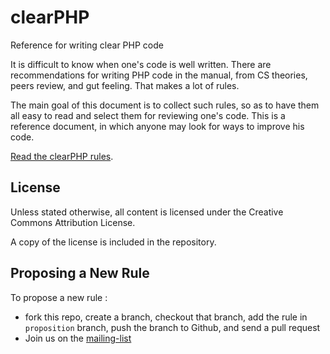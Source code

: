 clearPHP
========

Reference for writing clear PHP code 

It is difficult to know when one's code is well written. There are recommendations for writing PHP code in the manual, from CS theories, peers review, and gut feeling. That makes a lot of rules. 

The main goal of this document is to collect such rules, so as to have them all easy to read and select them for reviewing one's code. This is a reference document, in which anyone may look for ways to improve his code. 

<a href="rules/README.md">Read the clearPHP rules</a>.

License
------------------------------------

Unless stated otherwise, all content is licensed under the Creative Commons Attribution License.

A copy of the license is included in the repository.


Proposing a New Rule
------------------------------------

To propose a new rule :

- fork this repo, create a branch, checkout that branch, add the rule in `proposition` branch, push the branch to Github, and send a pull request
- Join us on the [mailing-list](https://groups.google.com/forum/#!forum/clearphp)
